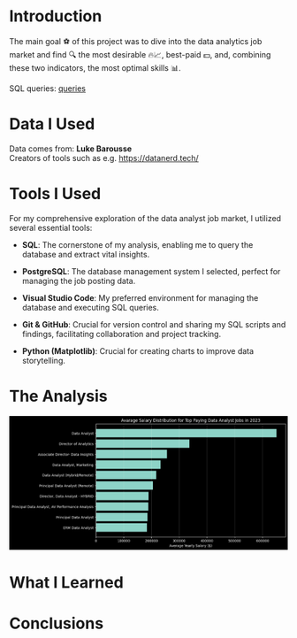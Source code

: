 # Introduction
The main goal ⚽ of this project was to dive into the data analytics job market and find 🔍 the most desirable 🔥📈, best-paid 💵, and, combining these two indicators, the most optimal skills 📊.

SQL queries: [queries](/sql_queries/)

# Data I Used

Data comes from: **Luke Barousse**  <br />
Creators of tools such as e.g. https://datanerd.tech/

# Tools I Used

For my comprehensive exploration of the data analyst job market, I utilized several essential tools:

- **SQL**: The cornerstone of my analysis, enabling me to query the database and extract vital insights.

- **PostgreSQL**: The database management system I selected, perfect for managing the job posting data.

- **Visual Studio Code**: My preferred environment for managing the database and executing SQL queries.

- **Git & GitHub**: Crucial for version control and sharing my SQL scripts and findings, facilitating collaboration and project tracking.

- **Python (Matplotlib)**: Crucial for creating charts to improve data storytelling.

# The Analysis

![Top Paying Data Analyst Jobs](graphs/top_paying_jobs_graph.png)

# What I Learned
# Conclusions